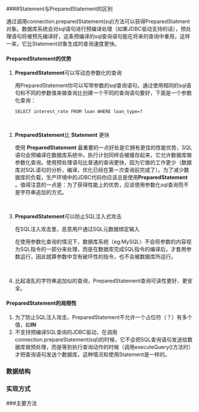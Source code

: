####Statement与PreparedStatement的区别

通过调用connection.preparedStatement(sql)方法可以获得PreparedStatment对象。数据库系统会对sql语句进行预编译处理（如果JDBC驱动支持的话），预处理语句将被预先编译好，这条预编译的sql查询语句能在将来的查询中重用，这样一来，它比Statement对象生成的查询速度更快。



#### PreparedStatement的优势

1. **PreparedStatement**可以写动态参数化的查询

   用PreparedStatement你可以写带参数的sql查询语句，通过使用相同的sql语句和不同的参数值来做查询比创建一个不同的查询语句要好，下面是一个参数化查询：

   `SELECT interest_rate FROM loan WHERE loan_type=?`

   ​

2. **PreparedStatement**比 **Statement** 更快

   使用 **PreparedStatement** 最重要的一点好处是它拥有更佳的性能优势，SQL语句会预编译在数据库系统中。执行计划同样会被缓存起来，它允许数据库做参数化查询。使用预处理语句比普通的查询更快，因为它做的工作更少（数据库对SQL语句的分析，编译，优化已经在第一次查询前完成了）。为了减少数据库的负载，生产环境中的JDBC代码你应该总是使用**PreparedStatement** 。值得注意的一点是：为了获得性能上的优势，应该使用参数化sql查询而不是字符串追加的方式。

   ​

3. **PreparedStatement**可以防止SQL注入式攻击

   在SQL注入攻击里，恶意用户通过SQL元数据绑定输入

   在使用参数化查询的情况下，数据库系统（eg:MySQL）不会将参数的内容视为SQL指令的一部分来处理，而是在数据库完成SQL指令的编译后，才套用参数运行，因此就算参数中含有破坏性的指令，也不会被数据库所运行。

   ​

4. 比起凌乱的字符串追加似的查询，PreparedStatement查询可读性更好、更安全。



#### PreparedStatement的局限性

1. 为了防止SQL注入攻击，PreparedStatement不允许一个占位符（？）有多个值，如**IN**
2. 不支持预编译SQL查询的JDBC驱动，在调用connection.prepareStatement(sql)的时候，它不会把SQL查询语句发送给数据库做预处理，而是等到执行查询动作的时候（调用executeQuery()方法时）才把查询语句发送个数据库，这种情况和使用Statement是一样的。





### 数据结构







### 实现方式





###主要方法